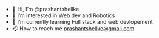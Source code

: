 - 👋 Hi, I’m @prashantshellke
- 👀 I’m interested in Web dev and Robotics
- 🌱 I’m currently learning Full stack and web devlopement
- 📫 How to reach me prashantshellke@gmail.com

<!---
prashantshellke/prashantshellke is a ✨ special ✨ repository because its `README.md` (this file) appears on your GitHub profile.
You can click the Preview link to take a look at your changes.
--->
